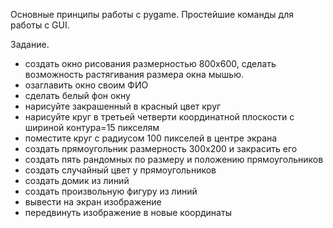Основные принципы работы с pygame. Простейшие команды для работы с GUI.

Задание.
- создать окно рисования размерностью 800х600, сделать возможность растягивания размера окна мышью.
- озаглавить окно своим ФИО
- сделать белый фон окну
- нарисуйте закрашенный в красный цвет круг
- нарисуйте круг в третьей четверти координатной плоскости
с шириной контура=15 пикселям
- поместите круг с радиусом 100 пикселей в центре экрана
- создать прямоугольник размерность 300х200 и закрасить его
- создать пять рандомных по размеру и положению прямоугольников
- создать случайный цвет у прямоугольников
- создать домик из линий
- создать произвольную фигуру из линий
- вывести на экран изображение
- передвинуть изображение в новые координаты
 
